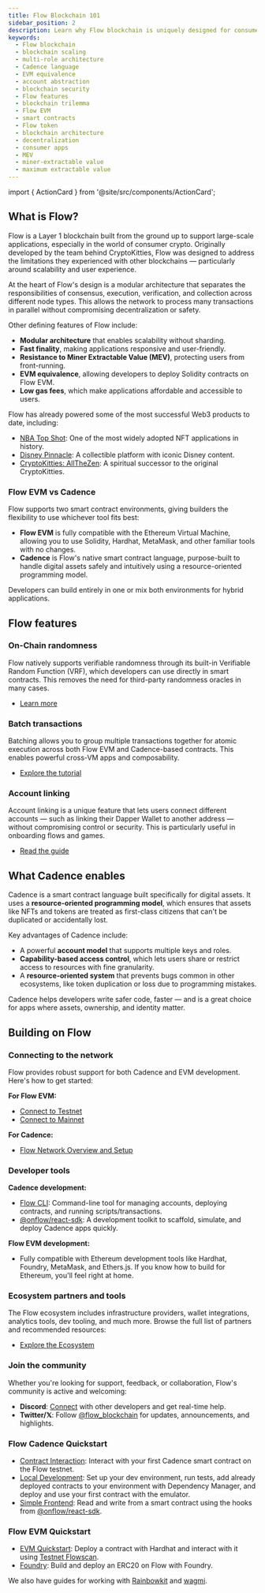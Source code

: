 ```yaml
---
title: Flow Blockchain 101
sidebar_position: 2
description: Learn why Flow blockchain is uniquely designed for consumer-scale decentralized applications. Understand Flow's multi-role architecture, native account abstraction, and EVM equivalence.
keywords:
  - Flow blockchain
  - blockchain scaling
  - multi-role architecture
  - Cadence language
  - EVM equivalence
  - account abstraction
  - blockchain security
  - Flow features
  - blockchain trilemma
  - Flow EVM
  - smart contracts
  - Flow token
  - blockchain architecture
  - decentralization
  - consumer apps
  - MEV
  - miner-extractable value
  - maximum extractable value
---
```


import { ActionCard } from '@site/src/components/ActionCard';

<style>{`
  .action-card-row {
    display: flex;
    gap: 2rem;
    margin-bottom: 2rem;
    flex-wrap: wrap;
    justify-content: center;
  }
  .action-card-row > * {
    flex: 1 1 350px;
    max-width: 500px;
    min-width: 300px;
  }
  @media (max-width: 900px) {
    .action-card-row {
      flex-direction: column;
      align-items: stretch;
    }
    .action-card-row > * {
      max-width: 100%;
      min-width: 0;
    }
  }
`}</style>

<div className="action-card-row">
  <ActionCard
    icon="cadence"
    iconColor="green"
    cardColor="black"
    heading="Build with Cadence"
    description="Get started with Flow's native resource-oriented smart contract language. Learn how to deploy, interact, and build secure dApps using Cadence."
    href="../build/cadence/getting-started/contract-interaction"
  />
  <ActionCard
    icon="solidity"
    iconColor="purple"
    cardColor="black"
    heading="Build with Solidity"
    description="Deploy Solidity contracts on Flow EVM using familiar Ethereum tools like Hardhat and Foundry. Start building EVM-compatible dApps on Flow."
    href="../build/evm/quickstart"
  />
</div>

## What is Flow?

Flow is a Layer 1 blockchain built from the ground up to support large-scale applications, especially in the world of consumer crypto. Originally developed by the team behind CryptoKitties, Flow was designed to address the limitations they experienced with other blockchains — particularly around scalability and user experience.

At the heart of Flow's design is a modular architecture that separates the responsibilities of consensus, execution, verification, and collection across different node types. This allows the network to process many transactions in parallel without compromising decentralization or safety.

Other defining features of Flow include:

- **Modular architecture** that enables scalability without sharding.
- **Fast finality**, making applications responsive and user-friendly.
- **Resistance to Miner Extractable Value (MEV)**, protecting users from front-running.
- **EVM equivalence**, allowing developers to deploy Solidity contracts on Flow EVM.
- **Low gas fees**, which make applications affordable and accessible to users.

Flow has already powered some of the most successful Web3 products to date, including:

- [NBA Top Shot]: One of the most widely adopted NFT applications in history.
- [Disney Pinnacle]: A collectible platform with iconic Disney content.
- [CryptoKitties: AllTheZen]: A spiritual successor to the original CryptoKitties.

### Flow EVM vs Cadence

Flow supports two smart contract environments, giving builders the flexibility to use whichever tool fits best:

- **Flow EVM** is fully compatible with the Ethereum Virtual Machine, allowing you to use Solidity, Hardhat, MetaMask, and other familiar tools with no changes.
- **Cadence** is Flow's native smart contract language, purpose-built to handle digital assets safely and intuitively using a resource-oriented programming model.

Developers can build entirely in one or mix both environments for hybrid applications.

## Flow features

### On-Chain randomness

Flow natively supports verifiable randomness through its built-in Verifiable Random Function (VRF), which developers can use directly in smart contracts. This removes the need for third-party randomness oracles in many cases.

- [Learn more]

### Batch transactions

Batching allows you to group multiple transactions together for atomic execution across both Flow EVM and Cadence-based contracts. This enables powerful cross-VM apps and composability.

- [Explore the tutorial]

### Account linking

Account linking is a unique feature that lets users connect different accounts — such as linking their Dapper Wallet to another address — without compromising control or security. This is particularly useful in onboarding flows and games.

- [Read the guide]

## What Cadence enables

Cadence is a smart contract language built specifically for digital assets. It uses a **resource-oriented programming model**, which ensures that assets like NFTs and tokens are treated as first-class citizens that can't be duplicated or accidentally lost.

Key advantages of Cadence include:

- A powerful **account model** that supports multiple keys and roles.
- **Capability-based access control**, which lets users share or restrict access to resources with fine granularity.
- A **resource-oriented system** that prevents bugs common in other ecosystems, like token duplication or loss due to programming mistakes.

Cadence helps developers write safer code, faster — and is a great choice for apps where assets, ownership, and identity matter.

## Building on Flow

### Connecting to the network

Flow provides robust support for both Cadence and EVM development. Here's how to get started:

**For Flow EVM:**

- [Connect to Testnet]
- [Connect to Mainnet]

**For Cadence:**

- [Flow Network Overview and Setup]

### Developer tools

**Cadence development:**

- [Flow CLI]: Command-line tool for managing accounts, deploying contracts, and running scripts/transactions.
- [@onflow/react-sdk]: A development toolkit to scaffold, simulate, and deploy Cadence apps quickly.

**Flow EVM development:**

- Fully compatible with Ethereum development tools like Hardhat, Foundry, MetaMask, and Ethers.js. If you know how to build for Ethereum, you'll feel right at home.

### Ecosystem partners and tools

The Flow ecosystem includes infrastructure providers, wallet integrations, analytics tools, dev tooling, and much more. Browse the full list of partners and recommended resources:

- [Explore the Ecosystem]

### Join the community

Whether you're looking for support, feedback, or collaboration, Flow's community is active and welcoming:

- **Discord**: [Connect] with other developers and get real-time help.
- **Twitter/𝕏**: Follow [@flow_blockchain] for updates, announcements, and highlights.

### Flow Cadence Quickstart

- [Contract Interaction]: Interact with your first Cadence smart contract on the Flow testnet.
- [Local Development]: Set up your dev environment, run tests, add already deployed contracts to your environment with Dependency Manager, and deploy and use your first contract with the emulator.
- [Simple Frontend]: Read and write from a smart contract using the hooks from [@onflow/react-sdk].

### Flow EVM Quickstart

- [EVM Quickstart]: Deploy a contract with Hardhat and interact with it using [Testnet Flowscan].
- [Foundry]: Build and deploy an ERC20 on Flow with Foundry.

We also have guides for working with [Rainbowkit] and [wagmi].

<!-- Relative links. Will not render on the page -->

[NBA Top Shot]: https://nbatopshot.com/
[Disney Pinnacle]: https://disneypinnacle.com/
[CryptoKitties: AllTheZen]: https://allthezen.cryptokitties.co/
[Learn more]: https://developers.flow.com/blockchain-development-tutorials/native-vrf
[Explore the tutorial]: https://developers.flow.com/blockchain-development-tutorials/cross-vm-apps/introduction
[Read the guide]: https://developers.flow.com/build/cadence/guides/account-linking-with-dapper
[Connect to Testnet]: https://developers.flow.com/networks/flow-networks/accessing-testnet
[Connect to Mainnet]: https://developers.flow.com/networks/flow-networks/accessing-mainnet
[Flow Network Overview and Setup]: https://developers.flow.com/networks/flow-networks
[Flow CLI]: https://developers.flow.com/tools/flow-cli
[@onflow/react-sdk]: https://developers.flow.com/tools/react-sdk
[Explore the Ecosystem]: https://developers.flow.com/ecosystem
[@flow_blockchain]: https://x.com/flow_blockchain
[Connect]: https://discord.com/invite/flow
[Contract Interaction]: ../build/cadence/getting-started/contract-interaction.md
[Local Development]: ../build/cadence/getting-started/flow-cli.md
[Simple Frontend]: ../build/cadence/getting-started/fcl-quickstart.md
[EVM Quickstart]: ../build/evm/quickstart.md
[Testnet Flowscan]: https://evm-testnet.flowscan.io/
[Foundry]: ../build/evm/guides/foundry.md
[Rainbowkit]: ../build/evm/guides/rainbowkit.md
[wagmi]: ../build/evm/guides/wagmi.md
